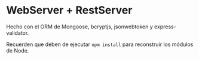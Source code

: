 # WebServer + RestServer
Hecho con el ORM de Mongoose, bcryptjs, jsonwebtoken y express-validator.

Recuerden que deben de ejecutar ```npm install``` para reconstruir los módulos de Node.
